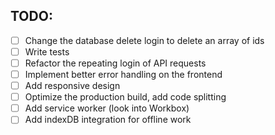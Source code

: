 ## TODO:

- [ ] Change the database delete login to delete an array of ids
- [ ] Write tests
- [ ] Refactor the repeating login of API requests
- [ ] Implement better error handling on the frontend
- [ ] Add responsive design
- [ ] Optimize the production build, add code splitting
- [ ] Add service worker (look into Workbox)
- [ ] Add indexDB integration for offline work
